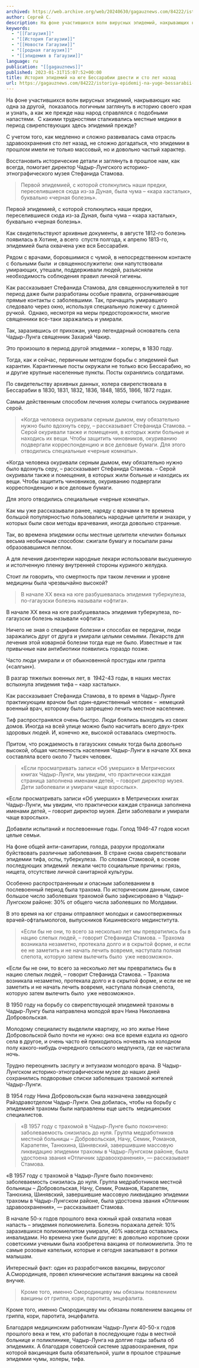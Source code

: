 ```yaml
---
archived: https://web.archive.org/web/20240630/gagauznews.com/84222/istoriya-epidemij-na-yuge-bessarabii-dvesti-i-sto-let-nazad-eksklyuziv-gagauznews.html
author: Сергей С.
description: На фоне участившихся волн вирусных эпидемий, накрывающих нас одна за другой,  показалось логичным заглянуть в историю своего края и узнать, а как же прежде наш народ справлялся с подобными напастями.  С какими трудностями сталкивались местные медики в период свирепствующих здесь эпидемий прежде? С учетом того, как медленно и сложно развивалась сама отрасль здравоохранения сто лет назад, не сложно догадаться, что эпидемии в прошлом имели не только массовый, но и довольно частый характер. Восстановить исторические детали и заглянуть в прошлое нам, как всегда, помогает директор Чадыр-Лунгского историко-этнографического музея Стефанида Стамова. Первой эпидемией, с которой столкнулись наши предки, переселившиеся сюда из-за Дуная, […]
keywords:
  - "[[Гагаузия]]"
  - "[[История Гагаузии]]"
  - "[[Новости Гагаузии]]"
  - "[[родная гагаузия]]"
  - "[[эпидемия в Гагаузии]]"
language: ru
publication: "[[gagauznews]]"
published: 2023-01-31T15:07:52+00:00
title: История эпидемий на юге Бессарабии двести и сто лет назад
url: https://gagauznews.com/84222/istoriya-epidemij-na-yuge-bessarabii-dvesti-i-sto-let-nazad-eksklyuziv-gagauznews.html
---
```


На фоне участившихся волн вирусных эпидемий, накрывающих нас одна за другой,  показалось логичным заглянуть в историю своего края и узнать, а как же прежде наш народ справлялся с подобными напастями.  С какими трудностями сталкивались местные медики в период свирепствующих здесь эпидемий прежде?

С учетом того, как медленно и сложно развивалась сама отрасль здравоохранения сто лет назад, не сложно догадаться, что эпидемии в прошлом имели не только массовый, но и довольно частый характер.

Восстановить исторические детали и заглянуть в прошлое нам, как всегда, помогает директор Чадыр-Лунгского историко-этнографического музея Стефанида Стамова.

> Первой эпидемией, с которой столкнулись наши предки, переселившиеся сюда из-за Дуная, была чума – «кара хасталык», буквально «черная болезнь».

Первой эпидемией, с которой столкнулись наши предки, переселившиеся сюда из-за Дуная, была чума – «кара хасталык», буквально «черная болезнь».

Как свидетельствуют архивные документы, в августе 1812-го болезнь появилась в Хотине, а всего  спустя полгода, к апрелю 1813-го, эпидемией была охвачена уже вся Бессарабия.

Рядом с врачами, боровшимися с чумой, в непосредственном контакте с больными были  и священнослужители: они напутствовали умирающих, утешали, поддерживали людей, разъясняли необходимость соблюдения правил личной гигиены.

Как рассказывает Стефанида Стамова, для священнослужителей в тот период даже были разработаны особые правила, ограничивающие прямые контакты с заболевшими. Так, причащать умиравшего следовало через окно, используя специальную ложечку с длинной ручкой.  Однако, несмотря на меры предосторожности, многие священники все-таки заражались и умирали.

Так, заразившись от прихожан, умер легендарный основатель села Чадыр-Лунга священник Захарий Чакир.

Это произошло в период другой эпидемии – холеры, в 1830 году.

Тогда, как и сейчас, первичным методом борьбы с эпидемией был карантин. Карантинные посты окружали не только всю Бессарабию, но и другие крупные населенные пункты. Посты охранялись солдатами.

По свидетельству архивных данных, холера свирепствовала в Бессарабии в 1830, 1831, 1832, 1836, 1848, 1855, 1866, 1872 годах.

Самым действенным способом лечения холеры считалось окуривание серой.

> «Когда человека окуривали серным дымом, ему обязательно нужно было вдохнуть серу, – рассказывает Стефанида Стамова. – Серой окуривали также и помещения, в которых жили больные и находись их вещи. Чтобы защитить чиновников, окуриванию подвергали корреспонденцию и все деловые бумаги.
> Для этого отводились специальные «черные комнаты».

«Когда человека окуривали серным дымом, ему обязательно нужно было вдохнуть серу, – рассказывает Стефанида Стамова. – Серой окуривали также и помещения, в которых жили больные и находись их вещи. Чтобы защитить чиновников, окуриванию подвергали корреспонденцию и все деловые бумаги.

Для этого отводились специальные «черные комнаты».

Как мы уже рассказывали ранее, наряду с врачами в те времена большой популярностью пользовались народные целители и знахари, у которых были свои методы врачевания, иногда довольно странные.

Так, во времена эпидемии оспы местные целители «лечили» больных весьма необычным способом: сжигали бумагу и посыпали раны образовавшимся пеплом.

А для лечения дизентерии народные лекари использовали высушенную и истолченную пленку внутренней стороны куриного желудка.

Стоит ли говорить, что смертность при таком лечении и уровне медицины была чрезвычайно высокой?

> В начале ХХ века на юге разбушевалась эпидемия туберкулеза, по-гагаузски болезнь называли «офтига».

В начале ХХ века на юге разбушевалась эпидемия туберкулеза, по-гагаузски болезнь называли «офтига».

Ничего не зная о специфике болезни и способах ее передачи, люди заражались друг от друга и умирали целыми семьями. Лекарств для лечения этой коварной болезни тогда еще не было. Известные и так привычные нам антибиотики появились гораздо позже.

Часто люди умирали и от обыкновенной простуды или гриппа («салгын»).

В разгар тяжелых военных лет, в  1942-43 годы, в наших местах вспыхнула эпидемия тифа – «аар хасталык».

Как рассказывает Стефанида Стамова, в то время в Чадыр-Лунге практикующим врачом был один-единственный человек –  немецкий военный врач, которому было запрещено лечить местное население.

Тиф распространялся очень быстро. Люди боялись выходить из своих домов. Иногда на всей улице можно было насчитать всего двух-трех здоровых людей. И, конечно же, высокой оставалась смертность.

Притом, что рождаемость в гагаузских семьях тогда была довольно высокой, общая численность населения Чадыр-Лунги в начале ХХ века составляла всего около 7 тысяч человек.

> «Если просматривать записи «Об умерших» в Метрических книгах Чадыр-Лунги, мы увидим, что практически каждая страница заполнена именами детей, – говорит директор музея. Дети заболевали и умирали чаще взрослых».

«Если просматривать записи «Об умерших» в Метрических книгах Чадыр-Лунги, мы увидим, что практически каждая страница заполнена именами детей, – говорит директор музея. Дети заболевали и умирали чаще взрослых».

Добавили испытаний и послевоенные годы. Голод 1946-47 годов косил целые семьи.

На фоне общей анти-санитарии, голода, разрухи продолжали буйствовать различные заболевания. В стране снова свирепствовали эпидемии тифа, оспы, туберкулеза.  По словам Стамовой, в основе последующих эпидемий  лежали чисто социальные причины: грязь, нищета, отсутствие личной санитарной культуры.

Особенно распространенным и опасным заболеванием в послевоенный период была трахома. По историческим данным, самое большое число заболевших трахомой было зафиксировано в Чадыр-Лунгском районе: 30% от общего числа заболевших по Молдавии.

В это время на юг страны отправляют молодых и самоотверженных врачей-офтальмологов, выпускников Кишиневского мединститута.

> «Если бы не они, то всего за несколько лет мы превратились бы в нацию слепых людей, – говорит Стефанида Стамова. – Трахома возникала незаметно, протекала долго и в скрытой форме, и если ее не заметить и не начать лечить вовремя, наступала полная слепота, которую затем вылечить было  уже невозможно».

«Если бы не они, то всего за несколько лет мы превратились бы в нацию слепых людей, – говорит Стефанида Стамова. – Трахома возникала незаметно, протекала долго и в скрытой форме, и если ее не заметить и не начать лечить вовремя, наступала полная слепота, которую затем вылечить было  уже невозможно».

В 1950 году на борьбу со свирепствующей эпидемией трахомы в Чадыр-Лунгу была направлена молодой врач Нина Николаевна Добровольская.

Молодому специалисту выделили квартиру, но это жилье Нине Добровольской было почти не нужно: она все время ездила из одного села в другое, и очень часто ей приходилось ночевать на холодном полу какого-нибудь очередного сельского медпункта, где ее настигала ночь.



Трудно переоценить заслугу и энтузиазм молодого врача. В Чадыр-Лунгском историко-этнографическом музее до наших дней сохранились подворовые списки заболевших трахомой жителей Чадыр-Лунги.

В 1954 году Нина Добровольская была назначена заведующей Райздравотделом Чадыр-Лунги. Она добилась, чтобы на борьбу с эпидемией трахомы были направлены еще шесть  медицинских специалистов.

> «В 1957 году с трахомой в Чадыр-Лунге было покончено: заболеваемость снизилась до нуля. Группа медработников местной больницы – Добровольская, Начу, Семик, Романов, Карапетян, Танюхина, Шинявский, завершившие массовую ликвидацию эпидемии трахомы в Чадыр-Лунгском районе, была удостоена звания «Отличник здравоохранения», — рассказывает Стамова.

«В 1957 году с трахомой в Чадыр-Лунге было покончено: заболеваемость снизилась до нуля. Группа медработников местной больницы – Добровольская, Начу, Семик, Романов, Карапетян, Танюхина, Шинявский, завершившие массовую ликвидацию эпидемии трахомы в Чадыр-Лунгском районе, была удостоена звания «Отличник здравоохранения», — рассказывает Стамова.

В начале 50-х годов прошлого века южный край охватила новая напасть – эпидемия полиомиелита. Болезнь поражала детей: 10% заразившихся полиомиелитом умирали, 40% навсегда оставались инвалидами. Но времена уже были другие: в довольно короткие сроки советскими учеными была изобретена вакцина от полиомиелита. Это те самые розовые капельки, которые и сегодня закапывают в ротики малышам.

Интересный факт: один из разработчиков вакцины, вирусолог А.Смородинцев, провел клинические испытания вакцины на своей внучке.

> Кроме того, именно Смородинцеву мы обязаны появлением вакцины от гриппа, кори, паротита, энцефалита.

Кроме того, именно Смородинцеву мы обязаны появлением вакцины от гриппа, кори, паротита, энцефалита.

Благодаря медицинским работникам Чадыр-Лунги 40-50-х годов прошлого века и тем, кто работал в последующие годы в местной больнице и поликлинике, Чадыр-Лунга на долгие годы забыла об эпидемиях. А благодаря советской системе здравоохранения, при которой вакцинация была обязательной, ушли в прошлое страшные эпидемии чумы, холеры, тифа.